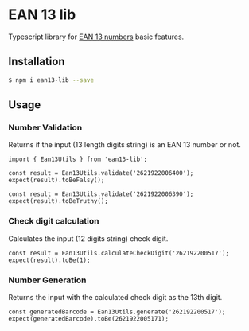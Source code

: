 # EAN 13 lib

Typescript library for [EAN 13 numbers](https://en.wikipedia.org/wiki/International_Standard_Book_Number#ISBN-13_check_digit_calculation) basic features.

## Installation

```bash
$ npm i ean13-lib --save
```

## Usage

### Number Validation
Returns if the input (13 length digits string) is an EAN 13 number or not.
```
import { Ean13Utils } from 'ean13-lib';

const result = Ean13Utils.validate('2621922006400');
expect(result).toBeFalsy();
                    
const result = Ean13Utils.validate('2621922006390');
expect(result).toBeTruthy();
```

### Check digit calculation
Calculates the input (12 digits string) check digit.
```
const result = Ean13Utils.calculateCheckDigit('262192200517');
expect(result).toBe(1);
```

### Number Generation
Returns the input with the calculated check digit as the 13th digit.
```
const generatedBarcode = Ean13Utils.generate('262192200517');
expect(generatedBarcode).toBe(2621922005171);
```


